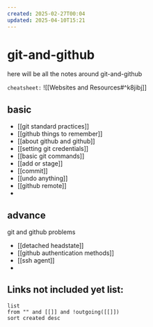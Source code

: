 ```yaml
---
created: 2025-02-27T00:04
updated: 2025-04-10T15:21
---
```


# git-and-github

here will be all the notes around git-and-github

`cheatsheet:` 
![[Websites and Resources#^k8jibj]]
## basic

- [[git standard practices]]
- [[github things to remember]]
- [[about github and github]]
- [[setting git credentials]]
- [[basic git commands]]
- [[add or stage]]
- [[commit]]
- [[undo anything]]
- [[github remote]]
- 





## advance


git and github problems
- [[detached headstate]]
- [[github authentication methods]]
- [[ssh agent]]
- 



## **Links not included yet list:**
```dataview
list
from "" and [[]] and !outgoing([[]])
sort created desc
```
